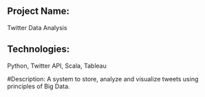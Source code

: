 ## Project Name: 
Twitter Data Analysis

## Technologies:
Python, Twitter API, Scala, Tableau

#Description:
A system to store, analyze and visualize tweets using principles of Big Data.
